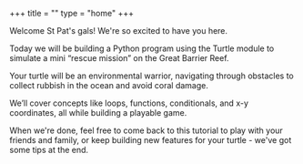 +++
title = ""
type = "home"
+++

Welcome St Pat's gals! We're so excited to have you here. 

Today we will be building a Python program using the Turtle module to simulate a mini “rescue mission” on the Great Barrier Reef. 

Your turtle will be an environmental warrior, navigating through obstacles to collect rubbish in the ocean and avoid coral damage.

We’ll cover concepts like loops, functions, conditionals, and x-y coordinates, all while building a playable game.

When we're done, feel free to come back to this tutorial to play with your friends and family, or keep building new features for your turtle - we've got some tips at the end.
